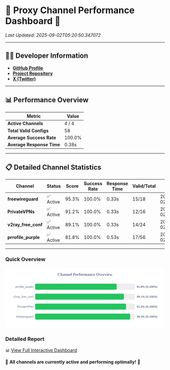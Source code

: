 # 🌟 Proxy Channel Performance Dashboard 🌟

_Last Updated: 2025-09-02T05:20:50.347072_

---

## 👩‍💻 Developer Information

- **[GitHub Profile](https://github.com/4n0nymou3)**  
- **[Project Repository](https://github.com/4n0nymou3/multi-proxy-config-fetcher)**  
- **[X (Twitter)](https://x.com/4n0nymou3)**  

---

## 📊 Performance Overview

| Metric                | Value       |
|-----------------------|-------------|
| **Active Channels**   | 4 / 4       |
| **Total Valid Configs** | 58          |
| **Average Success Rate** | 100.0%      |
| **Average Response Time** | 0.38s       |

---

## 📋 Detailed Channel Statistics

| Channel          | Status     | Score  | Success Rate | Response Time | Valid/Total | Last Success               |
|------------------|------------|--------|--------------|---------------|-------------|----------------------------|
| **freewireguard**  | ✅ Active  | 95.3%  | 100.0% | 0.33s         | 15/18       | 2025-09-02T05:20:50.345267 |
| **PrivateVPNs**  | ✅ Active  | 91.2%  | 100.0% | 0.33s         | 12/16       | 2025-09-02T05:20:49.992853 |
| **v2ray_free_conf**  | ✅ Active  | 89.1%  | 100.0% | 0.33s         | 14/24       | 2025-09-02T05:20:49.627795 |
| **prrofile_purple**  | ✅ Active  | 81.8%  | 100.0% | 0.53s         | 17/56       | 2025-09-02T05:20:49.229620 |

---

### Quick Overview
<div align="center">
  <a href="https://raw.githubusercontent.com/nullluser/NullRepo/refs/heads/main/assets/channel_stats_chart.svg">
    <img src="https://raw.githubusercontent.com/nullluser/NullRepo/refs/heads/main/assets/channel_stats_chart.svg" alt="Source Performance Statistics" width="800">
  </a>
</div>

### Detailed Report
📊 [View Full Interactive Dashboard](https://htmlpreview.github.io/?https://github.com/nullluser/NullRepo/blob/main/assets/performance_report.html)

🎉 **All channels are currently active and performing optimally!** 🎉
